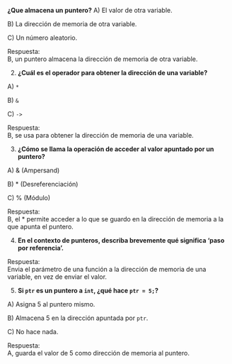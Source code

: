 **¿Que almacena un puntero?**
A) El valor de otra variable.

B) La dirección de memoria de otra variable.

C) Un número aleatorio.

Respuesta:  
B, un puntero almacena la dirección de memoria de otra variable.    

2. **¿Cuál es el operador para obtener la dirección de una variable?**
    
A) `*`
    
B) `&`
    
C) `->`   
 
Respuesta:  
B, se usa para obtener la dirección de  memoria de una variable.  

3. **¿Cómo se llama la operación de acceder al valor apuntado por un puntero?**
    
A) & (Ampersand)
    
B) * (Desreferenciación)
    
C) % (Módulo)  

Respuesta:  
B, el * permite acceder a lo que se guardo en la dirección de memoria a la que apunta el puntero.  

4. **En el contexto de punteros, describa brevemente qué significa ‘paso por referencia’.**  

Respuesta:  
Envia el parámetro de una función a la dirección de memoria de una variable, en vez de enviar el valor.

5. **Si `ptr` es un puntero a `int`, ¿qué hace `ptr = 5;`?**
    
A) Asigna 5 al puntero mismo.
    
B) Almacena 5 en la dirección apuntada por `ptr`.
    
C) No hace nada.

Respuesta:  
A, guarda el valor de 5 como dirección de memoria al puntero.
